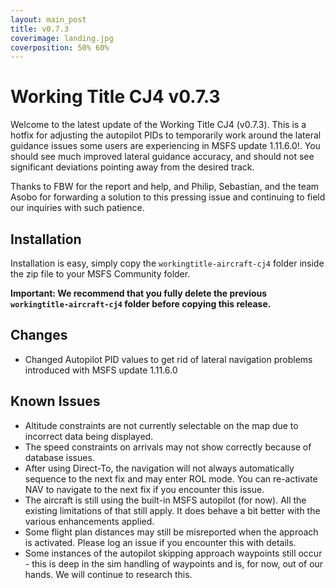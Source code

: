 ```yaml
---
layout: main_post
title: v0.7.3
coverimage: landing.jpg
coverposition: 50% 60%
---
```

# Working Title CJ4 v0.7.3

Welcome to the latest update of the Working Title CJ4 (v0.7.3). This is a hotfix for adjusting the autopilot PIDs to temporarily work around the lateral guidance issues some users are experiencing in MSFS update 1.11.6.0!. You should see much improved lateral guidance accuracy, and should not see significant deviations pointing away from the desired track.

Thanks to FBW for the report and help, and Philip, Sebastian, and the team Asobo for forwarding a solution to this pressing issue and continuing to field our inquiries with such patience.

## Installation
Installation is easy, simply copy the `workingtitle-aircraft-cj4` folder inside the zip file to your MSFS Community folder. 

**Important: We recommend that you fully delete the previous `workingtitle-aircraft-cj4` folder before copying this release.**

## Changes
* Changed Autopilot PID values to get rid of lateral navigation problems introduced with MSFS update 1.11.6.0

## Known Issues
* Altitude constraints are not currently selectable on the map due to incorrect data being displayed.
* The speed constraints on arrivals may not show correctly because of database issues.
* After using Direct-To, the navigation will not always automatically sequence to the next fix and may enter ROL mode. You can re-activate NAV to navigate to the next fix if you encounter this issue.
* The aircraft is still using the built-in MSFS autopilot (for now). All the existing limitations of that still apply. It does behave a bit better with the various enhancements applied.
* Some flight plan distances may still be misreported when the approach is activated. Please log an issue if you encounter this with details.
* Some instances of the autopilot skipping approach waypoints still occur - this is deep in the sim handling of waypoints and is, for now, out of our hands. We will continue to research this.
